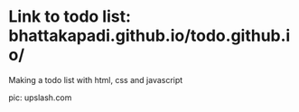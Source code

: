 # Link to todo list: bhattakapadi.github.io/todo.github.io/

Making a todo list with html, css and javascript

pic: upslash.com

